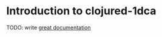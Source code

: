 # Introduction to clojured-1dca

TODO: write [great documentation](http://jacobian.org/writing/what-to-write/)
